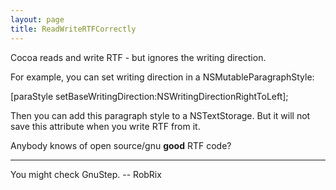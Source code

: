 ```yaml
---
layout: page
title: ReadWriteRTFCorrectly
---
```


Cocoa reads and write RTF - but ignores the writing direction. 

For example, you can set writing direction in a NSMutableParagraphStyle:

    
[paraStyle setBaseWritingDirection:NSWritingDirectionRightToLeft];


Then you can add this paragraph style to a NSTextStorage. But it will not save this attribute when you write RTF from it. 

Anybody knows of open source/gnu **good** RTF code?

----

You might check GnuStep. -- RobRix


